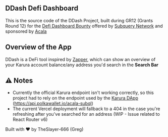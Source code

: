 ## DDash Defi Dashboard

This is the source code of the DDash Project, built during GR12 (Grants Round 12) for the [Defi Dashboard Bounty](https://gitcoin.co/issue/subquery/grants/2/100027176) offered by [Subquery Network](https://subquery.network/) and sponsored by [Acala](https://acala.network/)

## Overview of the App

DDash is a DeFi tool inspired by [Zapper](https://zapper.fi/), which can show an overview of your Karura account balance/any address you'd search in the **Search Bar**

## ⚠️ Notes

- Currently the official Karura endpoint isn't working correctly, so this project had to rely on the endpoint used by the [Karura DApp](https://apps.karura.network/) (https://api.polkawallet.io/acala-subql)
- The current Vercel deployment will fallback to a 404 in the case you're refreshing after you've searched for an address (WIP - Issue related to React Router v6)

Built with ❤️ by TheSlayer-666 (Greg)
